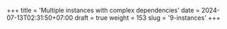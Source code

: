 +++
title = 'Multiple instances with complex dependencies'
date = 2024-07-13T02:31:50+07:00
draft = true
weight = 153
slug = '9-instances'
+++
